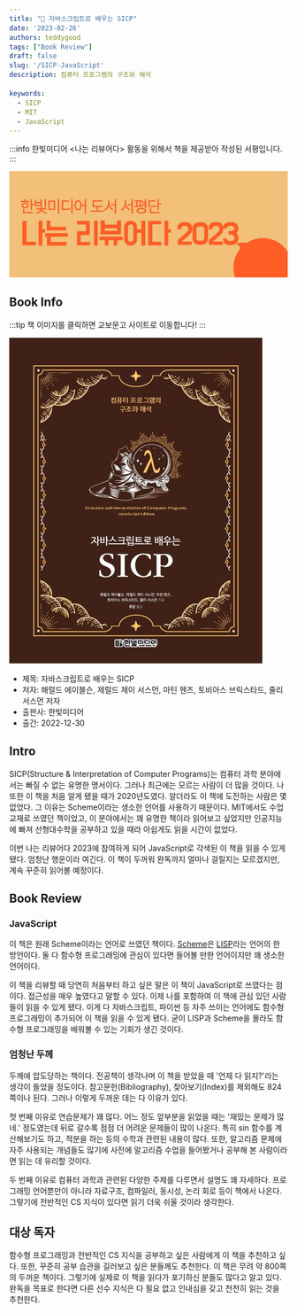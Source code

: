 ```yaml
---
title: "📖 자바스크립트로 배우는 SICP"
date: '2023-02-26'
authors: teddygood
tags: ["Book Review"]
draft: false
slug: '/SICP-JavaScript'
description: 컴퓨터 프로그램의 구조와 해석

keywords:
  - SICP
  - MIT
  - JavaScript
---
```


:::info
한빛미디어 <나는 리뷰어다> 활동을 위해서 책을 제공받아 작성된 서평입니다.
:::

![나는 리뷰어다 2023](../assets/I-am-reviewer-2023.jpg)

## Book Info

:::tip
책 이미지를 클릭하면 교보문고 사이트로 이동합니다!
:::

[![책](../assets/review/SICP-JavaScript.jpg)](https://product.kyobobook.co.kr/detail/S000200526321)

- 제목: 자바스크립트로 배우는 SICP
- 저자: 해럴드 에이블슨, 제럴드 제이 서스먼, 마틴 헨즈, 토비아스 브릭스타드, 줄리 서스먼 저자
- 출판사: 한빛미디어
- 출간: 2022-12-30

<!--truncate-->

## Intro

SICP(Structure & Interpretation of Computer Programs)는 컴퓨터 과학 분야에서는 빠질 수 없는 유명한 명서이다. 그러나 최근에는 모르는 사람이 더 많을 것이다. 나 또한 이 책을 처음 알게 됐을 때가 2020년도였다. 알더라도 이 책에 도전하는 사람은 몇 없었다. 그 이유는 Scheme이라는 생소한 언어를 사용하기 때문이다. MIT에서도 수업 교재로 쓰였던 책이었고, 이 분야에서는 꽤 유명한 책이라 읽어보고 싶었지만 인공지능에 빠져 선형대수학을 공부하고 있을 때라 아쉽게도 읽을 시간이 없었다.

이번 나는 리뷰어다 2023에 참여하게 되어 JavaScript로 각색된 이 책을 읽을 수 있게 됐다. 엄청난 행운이라 여긴다. 이 책이 두꺼워 완독까지 얼마나 걸릴지는 모르겠지만, 계속 꾸준히 읽어볼 예정이다. 

## Book Review

### JavaScript

이 책은 원래 Scheme이라는 언어로 쓰였던 책이다. [Scheme](https://ko.wikipedia.org/wiki/%EC%8A%A4%ED%82%B4_(%ED%94%84%EB%A1%9C%EA%B7%B8%EB%9E%98%EB%B0%8D_%EC%96%B8%EC%96%B4))은 [LISP](https://ko.wikipedia.org/wiki/%EB%A6%AC%EC%8A%A4%ED%94%84)라는 언어의 한 방언이다. 둘 다 함수형 프로그래밍에 관심이 있다면 들어볼 만한 언어이지만 꽤 생소한 언어이다.

이 책을 리뷰할 때 당연히 처음부터 하고 싶은 말은 이 책이 JavaScript로 쓰였다는 점이다. 접근성을 매우 높였다고 말할 수 있다. 이제 나를 포함하여 이 책에 관심 있던 사람들이 읽을 수 있게 됐다. 이게 다 자바스크립트, 파이썬 등 자주 쓰이는 언어에도 함수형 프로그래밍이 추가되어 이 책을 읽을 수 있게 됐다. 굳이 LISP과 Scheme을 몰라도 함수형 프로그래밍을 배워볼 수 있는 기회가 생긴 것이다. 

### 엄청난 두께

두께에 압도당하는 책이다. 전공책이 생각나며 이 책을 받았을 때 '언제 다 읽지?'라는 생각이 들었을 정도이다. 참고문헌(Bibliography), 찾아보기(Index)를 제외해도 824쪽이나 된다. 그러나 이렇게 두꺼운 데는 다 이유가 있다.

첫 번째 이유로 연습문제가 꽤 많다. 어느 정도 앞부분을 읽었을 때는 '재밌는 문제가 많네.' 정도였는데 뒤로 갈수록 점점 더 어려운 문제들이 많이 나온다. 특히 sin 함수를 계산해보기도 하고, 적분을 하는 등의 수학과 관련된 내용이 많다. 또한, 알고리즘 문제에 자주 사용되는 개념들도 많기에 사전에 알고리즘 수업을 들어봤거나 공부해 본 사람이라면 읽는 데 유리할 것이다.

두 번째 이유로 컴퓨터 과학과 관련된 다양한 주제를 다루면서 설명도 꽤 자세하다. 프로그래밍 언어뿐만이 아니라 자료구조, 컴파일러, 동시성, 논리 회로 등이 책에서 나온다. 그렇기에 전반적인 CS 지식이 있다면 읽기 더욱 쉬울 것이라 생각한다. 

## 대상 독자

함수형 프로그래밍과 전반적인 CS 지식을 공부하고 싶은 사람에게 이 책을 추천하고 싶다. 또한, 꾸준히 공부 습관을 길러보고 싶은 분들께도 추천한다. 이 책은 무려 약 800쪽의 두꺼운 책이다. 그렇기에 실제로 이 책을 읽다가 포기하신 분들도 많다고 알고 있다. 완독을 목표로 한다면 다른 선수 지식은 다 필요 없고 인내심을 갖고 천천히 읽는 것을 추천한다.